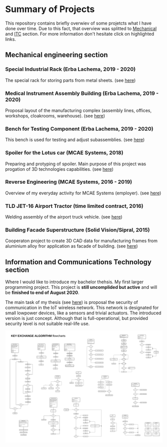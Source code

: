# Summary of Projects
This repository contains briefly overwiev of some projetcts what I have done over time. Due to this fact, that overview was splitted to [Mechanical](#header) and [ITC](#header) section. For more information don't hesitate click on highlighted links. 

## Mechanical engineering section

### Special Industrial Rack (Erba Lachema, 2019 - 2020)
The special rack for storing parts from metal sheets. (see <a href="https://github.com/StingrayCZ/Special-Industrial-Rack/blob/master/README.md"> here</a>)

### Medical Instrument Assembly Building (Erba Lachema, 2019 - 2020)
Proposal layout of the manufacturing complex (assembly lines, offices, workshops, cloakrooms, warehouse). (see <a href="https://github.com/StingrayCZ/Medical-Instrument-Assembly-Building/blob/master/README.md"> here</a>)

### Bench for Testing Component (Erba Lachema, 2019 - 2020)
This bench is used for testing and adjust subassemblies.  (see <a href="https://github.com/StingrayCZ/Bench-for-Testing-Component/blob/master/README.md"> here</a>)

### Spoiler for the Lotus car (MCAE Systems, 2018)
Preparing and protyping of spoiler. Main purpose of this project was progation of 3D technologies capabilities. (see <a href="https://github.com/StingrayCZ/Spoiler-for-Lotus-car/blob/master/README.md"> here</a>)

### Reverse Engineering (MCAE Systems, 2016 - 2019)
Overview of my everyday activity for MCAE Systems (employer). (see <a href="https://github.com/StingrayCZ/Reverse-Engineering/blob/master/README.md"> here</a>)

### TLD JET-16 Airport Tractor (time limited contract, 2016)
Welding assembly of the airport truck vehicle. (see <a href="https://github.com/StingrayCZ/Airport-Ground-Support-Vehicle/blob/master/README.md"> here</a>)

### Building Facade Superstructure (Solid Vision/Sipral, 2015)
Cooperaton project to create 3D CAD data for manufacturing frames from aluminium alloy fror application as facade of building. (see <a href="https://github.com/StingrayCZ/Building-Facade-Superstructure/blob/master/README.md"> here</a>)

## Information and Communications Technology section
Where I would like to introduce my bachelor thehsis. My first larger programming project. This project is **still uncomplided but active** and will be **finished to end of August 2020**.

The main task of my thesis (see  <a href="https://github.com/StingrayCZ/Summary-of-Projects/blob/master/Folder/Thesis%20(under%20construction).pdf"> here</a>) is proposal the security of communication in the IoT wireless network. This network is designated for small lowpower devices, like a sensors and trivial actuators. The introduced version is just concept. Although that is full-operational, but provided security level is not suitable real-life use.

<p float="left">
  <img src="/Folder/FlowPic.png" width="800" /> 
<p float="
          
          
